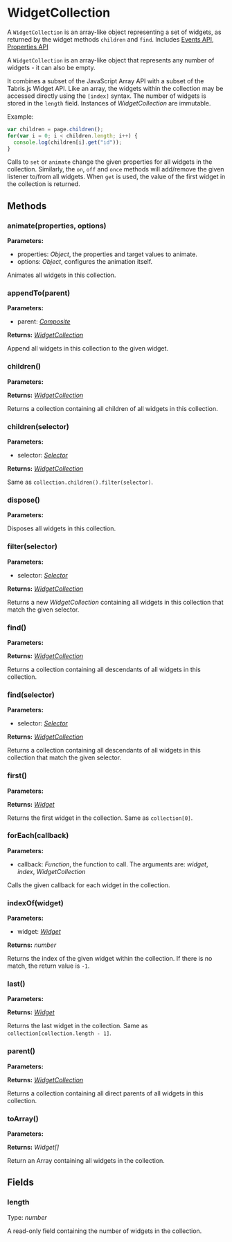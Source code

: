 ---
---
# WidgetCollection

A `WidgetCollection` is an array-like object representing a set of widgets, as returned by the widget methods `children` and `find`.
Includes [Events API](Events.md), [Properties API](Properties.md)

A `WidgetCollection` is an array-like object that represents any number of widgets - it can also be empty. 

It combines a subset of the JavaScript Array API with a subset of the Tabris.js Widget API. Like an array, the widgets within the collection may be accessed directly using the `[index]` syntax. The number of widgets is stored in the `length` field. Instances of *WidgetCollection* are immutable.

Example:

```js
var children = page.children();
for(var i = 0; i < children.length; i++) {
  console.log(children[i].get("id"));
}
```

Calls to `set` or `animate` change the given properties for all widgets in the collection. Similarly, the `on`, `off` and `once` methods will add/remove the given listener to/from all widgets. When `get` is used, the value of the first widget in the collection is returned. 

## Methods

### animate(properties, options)



**Parameters:** 

- properties: *Object*, the properties and target values to animate.
- options: *Object*, configures the animation itself.

Animates all widgets in this collection.


### appendTo(parent)



**Parameters:** 

- parent: *[Composite](Composite.md)*

**Returns:** *[WidgetCollection](WidgetCollection.md)*

Append all widgets in this collection to the given widget.


### children()



**Parameters:** 



**Returns:** *[WidgetCollection](WidgetCollection.md)*

Returns a collection containing all children of all widgets in this collection.


### children(selector)



**Parameters:** 

- selector: *[Selector](../types.md#selector)*

**Returns:** *[WidgetCollection](WidgetCollection.md)*

Same as `collection.children().filter(selector)`.


### dispose()



**Parameters:** 



Disposes all widgets in this collection.


### filter(selector)



**Parameters:** 

- selector: *[Selector](../types.md#selector)*

**Returns:** *[WidgetCollection](WidgetCollection.md)*

Returns a new *WidgetCollection* containing all widgets in this collection that match the given selector.


### find()



**Parameters:** 



**Returns:** *[WidgetCollection](WidgetCollection.md)*

Returns a collection containing all descendants of all widgets in this collection.


### find(selector)



**Parameters:** 

- selector: *[Selector](../types.md#selector)*

**Returns:** *[WidgetCollection](WidgetCollection.md)*

Returns a collection containing all descendants of all widgets in this collection that match the given selector.


### first()



**Parameters:** 



**Returns:** *[Widget](Widget.md)*

Returns the first widget in the collection. Same as `collection[0]`.


### forEach(callback)



**Parameters:** 

- callback: *Function*, the function to call. The arguments are: *widget*, *index*, *WidgetCollection*

Calls the given callback for each widget in the collection.


### indexOf(widget)



**Parameters:** 

- widget: *[Widget](Widget.md)*

**Returns:** *number*

Returns the index of the given widget within the collection. If there is no match, the return value is `-1`.


### last()



**Parameters:** 



**Returns:** *[Widget](Widget.md)*

Returns the last widget in the collection. Same as `collection[collection.length - 1]`.


### parent()



**Parameters:** 



**Returns:** *[WidgetCollection](WidgetCollection.md)*

Returns a collection containing all direct parents of all widgets in this collection.


### toArray()



**Parameters:** 



**Returns:** *Widget[]*

Return an Array containing all widgets in the collection.



## Fields

### length
Type: *number*

A read-only field containing the number of widgets in the collection.

